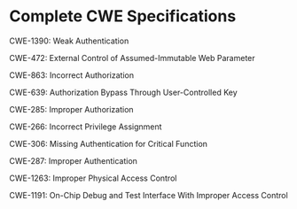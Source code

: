 

# Complete CWE Specifications

CWE-1390: Weak Authentication

CWE-472: External Control of Assumed-Immutable Web Parameter

CWE-863: Incorrect Authorization

CWE-639: Authorization Bypass Through User-Controlled Key

CWE-285: Improper Authorization

CWE-266: Incorrect Privilege Assignment

CWE-306: Missing Authentication for Critical Function

CWE-287: Improper Authentication

CWE-1263: Improper Physical Access Control

CWE-1191: On-Chip Debug and Test Interface With Improper Access Control